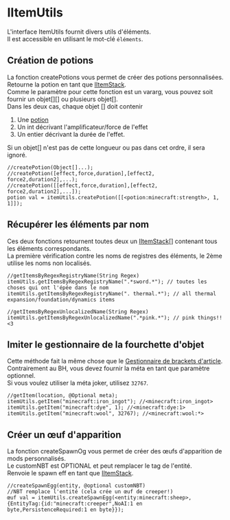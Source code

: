 # IItemUtils

L'interface ItemUtils fournit divers utils d'éléments.  
Il est accessible en utilisant le mot-clé `éléments`.

## Création de potions

La fonction createPotions vous permet de créer des potions personnalisées.  
Retourne la potion en tant que [IItemStack](/Vanilla/Items/IItemStack/).  
Comme le paramètre pour cette fonction est un vararg, vous pouvez soit fournir un objet[][] ou plusieurs objet[].  
Dans les deux cas, chaque objet [] doit contenir

1. Une [potion](/Vanilla/Potions/IPotion/)
2. Un int décrivant l'amplificateur/force de l'effet
3. Un entier décrivant la durée de l'effet. 

Si un objet[] n'est pas de cette longueur ou pas dans cet ordre, il sera ignoré.

```zenscript
//createPotion(Object[]...);
//createPotion([effect,force,duration],[effect2, force2,duration2],...);
//createPotion([[effect,force,duration],[effect2, force2,duration2],...]);
potion val = itemUtils.createPotion([[<potion:minecraft:strength>, 1, 1]]);
```

## Récupérer les éléments par nom

Ces deux fonctions retournent toutes deux un [IItemStack](/Vanilla/Items/IItemStack/)[] contenant tous les éléments correspondants.  
La première vérification contre les noms de registres des éléments, le 2ème utilise les noms non localisés.

```zenscript
//getItemsByRegexRegistryName(String Regex)
itemUtils.getItemsByRegexRegistryName(".*sword.*"); // toutes les choses qui ont l'épée dans le nom
itemUtils.getItemsByRegexRegistryName(". thermal.*"); // all thermal expansion/foundation/dynamics items

//getItemsByRegexUnlocalizedName(String Regex)
itemUtils.getItemsByRegexUnlocalizedName(".*pink.*"); // pink things!! <3
```

## Imiter le gestionnaire de la fourchette d'objet

Cette méthode fait la même chose que le [Gestionnaire de brackets d'article](/Vanilla/Brackets/Bracket_Item/).  
Contrairement au BH, vous devez fournir la méta en tant que paramètre optionnel.  
Si vous voulez utiliser la méta joker, utilisez `32767`.

    //getItem(location, @Optional meta);
    itemUtils.getItem("minecraft:iron_ingot"); //<minecraft:iron_ingot>
    itemUtils.getItem("minecraft:dye", 1); //<minecraft:dye:1>
    itemUtils.getItem("minecraft:wool", 32767); //<minecraft:wool:*>
    

## Créer un œuf d'apparition

La fonction createSpawnOg vous permet de créer des œufs d'apparition de mods personnalisés.  
Le customNBT est OPTIONAL et peut remplacer le tag de l'entité.  
Renvoie le spawn eff en tant que [IItemStack](/Vanilla/Items/IItemStack/).

```zenscript
//createSpawnEgg(entity, @optional customNBT)
//NBT remplace l'entité (cela crée un œuf de creeper!)
œuf val = itemUtils.createSpawnEgg(<entity:minecraft:sheep>, {EntityTag:{id:"minecraft:creeper",NoAI:1 en byte,PersistenceRequired:1 en byte}});
```